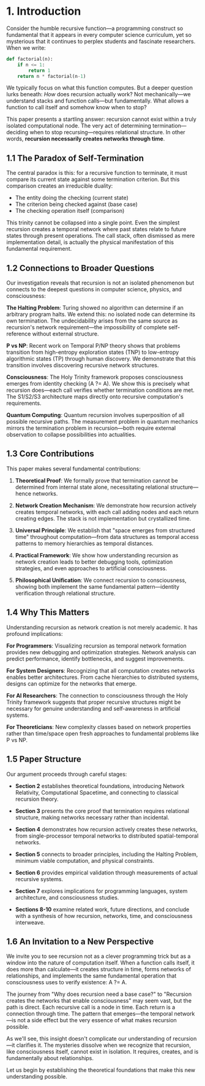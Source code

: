 # 1. Introduction

Consider the humble recursive function—a programming construct so fundamental that it appears in every computer science curriculum, yet so mysterious that it continues to perplex students and fascinate researchers. When we write:

```python
def factorial(n):
    if n <= 1:
        return 1
    return n * factorial(n-1)
```

We typically focus on what this function computes. But a deeper question lurks beneath: *How* does recursion actually work? Not mechanically—we understand stacks and function calls—but fundamentally. What allows a function to call itself and somehow know when to stop?

This paper presents a startling answer: recursion cannot exist within a truly isolated computational node. The very act of determining termination—deciding when to stop recursing—requires relational structure. In other words, **recursion necessarily creates networks through time**.

## 1.1 The Paradox of Self-Termination

The central paradox is this: for a recursive function to terminate, it must compare its current state against some termination criterion. But this comparison creates an irreducible duality:
- The entity doing the checking (current state)
- The criterion being checked against (base case)
- The checking operation itself (comparison)

This trinity cannot be collapsed into a single point. Even the simplest recursion creates a temporal network where past states relate to future states through present operations. The call stack, often dismissed as mere implementation detail, is actually the physical manifestation of this fundamental requirement.

## 1.2 Connections to Broader Questions

Our investigation reveals that recursion is not an isolated phenomenon but connects to the deepest questions in computer science, physics, and consciousness:

**The Halting Problem**: Turing showed no algorithm can determine if an arbitrary program halts. We extend this: no isolated node can determine its own termination. The undecidability arises from the same source as recursion's network requirement—the impossibility of complete self-reference without external structure.

**P vs NP**: Recent work on Temporal P/NP theory shows that problems transition from high-entropy exploration states (TNP) to low-entropy algorithmic states (TP) through human discovery. We demonstrate that this transition involves discovering recursive network structures.

**Consciousness**: The Holy Trinity framework proposes consciousness emerges from identity checking (A ?= A). We show this is precisely what recursion does—each call verifies whether termination conditions are met. The S1/S2/S3 architecture maps directly onto recursive computation's requirements.

**Quantum Computing**: Quantum recursion involves superposition of all possible recursive paths. The measurement problem in quantum mechanics mirrors the termination problem in recursion—both require external observation to collapse possibilities into actualities.

## 1.3 Core Contributions

This paper makes several fundamental contributions:

1. **Theoretical Proof**: We formally prove that termination cannot be determined from internal state alone, necessitating relational structure—hence networks.

2. **Network Creation Mechanism**: We demonstrate how recursion actively creates temporal networks, with each call adding nodes and each return creating edges. The stack is not implementation but crystallized time.

3. **Universal Principle**: We establish that "space emerges from structured time" throughout computation—from data structures as temporal access patterns to memory hierarchies as temporal distances.

4. **Practical Framework**: We show how understanding recursion as network creation leads to better debugging tools, optimization strategies, and even approaches to artificial consciousness.

5. **Philosophical Unification**: We connect recursion to consciousness, showing both implement the same fundamental pattern—identity verification through relational structure.

## 1.4 Why This Matters

Understanding recursion as network creation is not merely academic. It has profound implications:

**For Programmers**: Visualizing recursion as temporal network formation provides new debugging and optimization strategies. Network analysis can predict performance, identify bottlenecks, and suggest improvements.

**For System Designers**: Recognizing that all computation creates networks enables better architectures. From cache hierarchies to distributed systems, designs can optimize for the networks that emerge.

**For AI Researchers**: The connection to consciousness through the Holy Trinity framework suggests that proper recursive structures might be necessary for genuine understanding and self-awareness in artificial systems.

**For Theoreticians**: New complexity classes based on network properties rather than time/space open fresh approaches to fundamental problems like P vs NP.

## 1.5 Paper Structure

Our argument proceeds through careful stages:

- **Section 2** establishes theoretical foundations, introducing Network Relativity, Computational Spacetime, and connecting to classical recursion theory.

- **Section 3** presents the core proof that termination requires relational structure, making networks necessary rather than incidental.

- **Section 4** demonstrates how recursion actively creates these networks, from single-processor temporal networks to distributed spatial-temporal networks.

- **Section 5** connects to broader principles, including the Halting Problem, minimum viable computation, and physical constraints.

- **Section 6** provides empirical validation through measurements of actual recursive systems.

- **Section 7** explores implications for programming languages, system architecture, and consciousness studies.

- **Sections 8-10** examine related work, future directions, and conclude with a synthesis of how recursion, networks, time, and consciousness interweave.

## 1.6 An Invitation to a New Perspective

We invite you to see recursion not as a clever programming trick but as a window into the nature of computation itself. When a function calls itself, it does more than calculate—it creates structure in time, forms networks of relationships, and implements the same fundamental operation that consciousness uses to verify existence: A ?= A.

The journey from "Why does recursion need a base case?" to "Recursion creates the networks that enable consciousness" may seem vast, but the path is direct. Each recursive call is a node in time. Each return is a connection through time. The pattern that emerges—the temporal network—is not a side effect but the very essence of what makes recursion possible.

As we'll see, this insight doesn't complicate our understanding of recursion—it clarifies it. The mysteries dissolve when we recognize that recursion, like consciousness itself, cannot exist in isolation. It requires, creates, and is fundamentally about relationships.

Let us begin by establishing the theoretical foundations that make this new understanding possible.